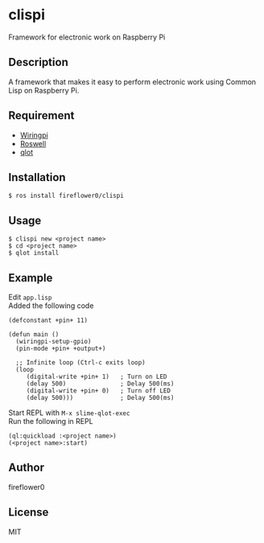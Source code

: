 # clispi

Framework for electronic work on Raspberry Pi

## Description

A framework that makes it easy to perform electronic work using Common Lisp on Raspberry Pi.

## Requirement

* [Wiringpi](http://wiringpi.com/)
* [Roswell](https://github.com/roswell/roswell)
* [qlot](https://github.com/fukamachi/qlot)

## Installation

```
$ ros install fireflower0/clispi
```

## Usage

```
$ clispi new <project name>
$ cd <project name>
$ qlot install
```

## Example

Edit `app.lisp`  
Added the following code

```
(defconstant +pin+ 11)

(defun main ()
  (wiringpi-setup-gpio)
  (pin-mode +pin+ +output+)

  ;; Infinite loop (Ctrl-c exits loop)
  (loop
     (digital-write +pin+ 1)   ; Turn on LED
     (delay 500)               ; Delay 500(ms)
     (digital-write +pin+ 0)   ; Turn off LED
     (delay 500)))             ; Delay 500(ms)
```

Start REPL with `M-x slime-qlot-exec`  
Run the following in REPL

```
(ql:quickload :<project name>)
(<project name>:start)
```

## Author

fireflower0

## License

MIT
